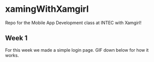 # xamingWithXamgirl
Repo for the Mobile App Development class at INTEC with Xamgirl!
## Week 1
For this week we made a simple login page. GIF down below for how it works.
